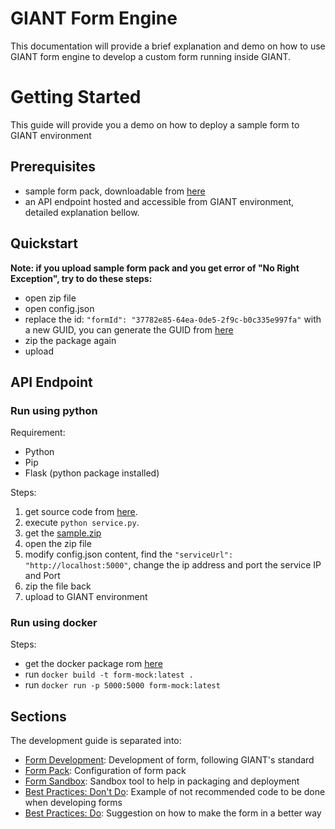 
# GIANT Form Engine

This documentation will provide a brief explanation and demo on how to use GIANT form engine to develop a custom form running inside GIANT.

# Getting Started
This guide will provide you a demo on how to deploy a sample form to GIANT environment

## Prerequisites
- sample form pack, downloadable from [here](https://github.com/fx-giant/giant-documentations/blob/master/form/sample/sample.zip)
- an API endpoint hosted and accessible from GIANT environment, detailed explanation bellow.

## Quickstart
**Note: if you upload sample form pack and you get error of "No Right Exception", try to do these steps:**
- open zip file
- open config.json
- replace the id: ```"formId": "37782e85-64ea-0de5-2f9c-b0c335e997fa"``` with a new GUID, you can generate the GUID from [here](https://www.guidgenerator.com/online-guid-generator.aspx)
- zip the package again
- upload

## API Endpoint

### Run using python

Requirement:
- Python
- Pip
- Flask (python package installed)

Steps:
1.  get source code from [here](https://github.com/fx-giant/giant-documentations/blob/master/form/sample/service-docker/service.py). 
2.  execute ```python service.py```.
3.  get the [sample.zip](https://github.com/fx-giant/giant-documentations/blob/master/form/sample/sample.zip)
4.  open the zip file
5.  modify config.json content, find the ```"serviceUrl": "http://localhost:5000"```, change the ip address and port the service IP and Port
6.  zip the file back
7.  upload to GIANT environment

### Run using docker

Steps:
- get the docker package rom [here](https://github.com/fx-giant/giant-documentations/tree/master/form/sample/backend-service)
- run ```docker build -t form-mock:latest .```
- run ```docker run -p 5000:5000 form-mock:latest```

## Sections

The development guide is separated into:
- [Form Development](https://github.com/fx-giant/giant-documentations/blob/master/form/form-development.md): Development of form, following GIANT's standard
- [Form Pack](https://github.com/fx-giant/giant-documentations/blob/master/form/configuring-giant-form.md): Configuration of form pack
- [Form Sandbox](https://github.com/fx-giant/giant-documentations/blob/master/form/form-sandbox.md): Sandbox tool to help in packaging and deployment
- [Best Practices: Don't Do](https://github.com/fx-giant/giant-documentations/blob/master/form/dont-do.md): Example of not recommended code to be done when developing forms
- [Best Practices: Do](https://github.com/fx-giant/giant-documentations/blob/master/form/do.md): Suggestion on how to make the form in a better way